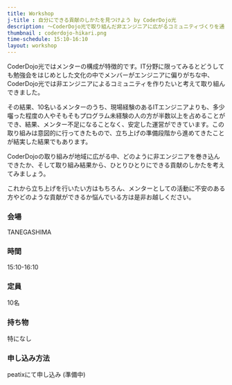 ```yaml
---
title: Workshop
j-title : 自分にできる貢献のしかたを見つけよう by CoderDojo光
description: ～CoderDojo光で取り組んだ非エンジニアに広がるコミュニティづくりを通して～
thumbnail : coderdojo-hikari.png
time-schedule: 15:10-16:10
layout: workshop
---
```


CoderDojo光ではメンターの構成が特徴的です。IT分野に限ってみるとどうしても勉強会をはじめとした文化の中でメンバーがエンジニアに偏りがちな中、CoderDojo光では非エンジニアによるコミュニティを作りたいと考えて取り組んできました。

その結果、10名いるメンターのうち、現場経験のあるITエンジニアよりも、多少囓った程度の人やそもそもプログラム未経験の人の方が半数以上を占めることができ、結果、メンター不足になることなく、安定した運営ができています。この取り組みは意図的に行ってきたもので、立ち上げの準備段階から進めてきたことが結実した結果でもあります。

CoderDojoの取り組みが地域に広がる中、どのように非エンジニアを巻き込んできたか、そして取り組み結果から、ひとりひとりにできる貢献のしかたを考えてみましょう。

これから立ち上げを行いたい方はもちろん、メンターとしての活動に不安のある方やどのような貢献ができるか悩んでいる方は是非お越しください。

### 会場
TANEGASHIMA

### 時間
15:10-16:10

### 定員
10名

### 持ち物
特になし

### 申し込み方法
peatixにて申し込み (準備中)
